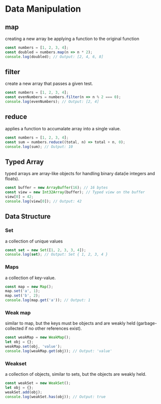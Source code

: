 # Data Manipulation

## map

creating a new array be applying a function to the original function

```js
const numbers = [1, 2, 3, 4];
const doubled = numbers.map(n => n * 2);
console.log(doubled); // Output: [2, 4, 6, 8]
```

## filter

create a new array that passes a given test.

```js
const numbers = [1, 2, 3, 4];
const evenNumbers = numbers.filter(n => n % 2 === 0);
console.log(evenNumbers); // Output: [2, 4]
```

## reduce

applies a function to accumalate array into a single value.

```js
const numbers = [1, 2, 3, 4];
const sum = numbers.reduce((total, n) => total + n, 0);
console.log(sum); // Output: 10

```

## Typed Array

typed arrays are array-like objects for handling binary data(ie integers and floats).

```js
const buffer = new ArrayBuffer(16); // 16 bytes
const view = new Int32Array(buffer); // Typed view on the buffer
view[0] = 42;
console.log(view[0]); // Output: 42

```

## Data Structure

### Set

a collection of unique values

```js
const set = new Set([1, 2, 3, 3, 4]);
console.log(set); // Output: Set { 1, 2, 3, 4 }

```

### Maps

a collection of key-value.

```js
const map = new Map();
map.set('a', 1);
map.set('b', 2);
console.log(map.get('a')); // Output: 1
```

### Weak map

similar to map, but the keys must be objects and are weakly held (garbage-collected if no other references exist).

```js
const weakMap = new WeakMap();
let obj = {};
weakMap.set(obj, 'value');
console.log(weakMap.get(obj)); // Output: 'value'

```

### Weakset

a collection of objects, similar to sets, but the objects are weakly held.

```js
const weakSet = new WeakSet();
let obj = {};
weakSet.add(obj);
console.log(weakSet.has(obj)); // Output: true
```

